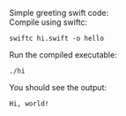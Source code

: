 Simple greeting swift code:
<br>
Compile using swiftc:
```
swiftc hi.swift -o hello
```

Run the compiled executable:
```
./hi
```

You should see the output:
```
Hi, world!
```
